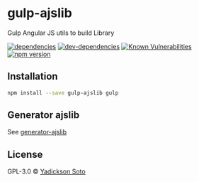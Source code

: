 # gulp-ajslib
Gulp Angular JS utils to build Library

[![dependencies][dependencies-image]][dependencies-url]
[![dev-dependencies][dev-dependencies-image]][dev-dependencies-url]
[![Known Vulnerabilities][vulnerabilities-image]][vulnerabilities-url]
[![npm version][npm-image]][npm-url]

## Installation

```bash
npm install --save gulp-ajslib gulp
```

## Generator ajslib

See [generator-ajslib](https://github.com/yadickson/generator-ajslib)

## License

GPL-3.0 © [Yadickson Soto](https://github.com/yadickson)

[dependencies-image]: https://david-dm.org/yadickson/gulp-ajslib/status.svg
[dependencies-url]: https://david-dm.org/yadickson/gulp-ajslib?view=list

[dev-dependencies-image]: https://david-dm.org/yadickson/gulp-ajslib/dev-status.svg
[dev-dependencies-url]: https://david-dm.org/yadickson/gulp-ajslib?type=dev&view=list

[vulnerabilities-image]: https://snyk.io/package/npm/gulp-ajslib/badge.svg
[vulnerabilities-url]: https://snyk.io/package/npm/gulp-ajslib

[npm-image]: https://badge.fury.io/js/gulp-ajslib.svg
[npm-url]: https://badge.fury.io/js/gulp-ajslib
